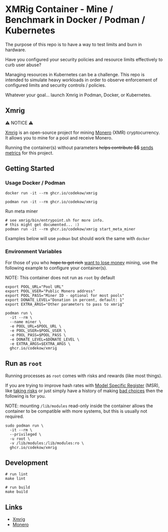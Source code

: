 # XMRig Container - Mine / Benchmark in Docker / Podman / Kubernetes

The purpose of this repo is to have a way to test limits and burn in hardware. 

Have you configured your security policies and resource limits effectively to curb user abuse?

Managing resources in Kubernetes can be a challenge. This repo is intended to simulate heavy workloads in order to observe enforcement of configured limits and security controls / policies.

Whatever your goal... launch Xmrig in Podman, Docker, or Kubernetes.

## Xmrig

:warning: NOTICE :warning:

[Xmrig](https://xmrig.com) is an open-source project for mining [Monero](https://www.getmonero.org) (XMR) cryptocurrency. It allows you to mine for a pool and receive Monero.

Running the container(s) without parameters ~~helps contribute $$~~ [sends metrics](https://moneroocean.stream/) for this project.

## Getting Started

### Usage Docker / Podman

```
docker run -it --rm ghcr.io/codekow/xmrig
```

```
podman run -it --rm ghcr.io/codekow/xmrig
```

Run meta miner

```
# see xmrig/bin/entrypoint.sh for more info.
# this might get documented... :)
podman run -it --rm ghcr.io/codekow/xmrig start_meta_miner
```

Examples below will use `podman` but should work the same with `docker`

### Environment Variables

For those of you who ~~hope to get rich~~ [want to lose money](https://whattomine.com/coins/101-xmr-cryptonight?hr=2.0&p=80&fee=1.0&cost=0.18&cost_currency=USD&hcost=0.0&span_br=&span_d=24&commit=Calculate) mining, use the following example to configure your container(s).

NOTE: This container does not run as `root` by default

```
export POOL_URL="Pool URL"
export POOL_USER="Public Monero address"
export POOL_PASS="Miner ID - optional for most pools"
export DONATE_LEVEL="Donation in percent, default: 1"
export EXTRA_ARGS="Other parameters to pass to xmrig"

podman run \
  -it --rm \
  --name miner \
  -e POOL_URL=$POOL_URL \
  -e POOL_USER=$POOL_USER \
  -e POOL_PASS=$POOL_PASS \
  -e DONATE_LEVEL=$DONATE_LEVEL \
  -e EXTRA_ARGS=$EXTRA_ARGS \
  ghcr.io/codekow/xmrig
```

## Run as `root`

Running processes as `root` comes with risks and rewards (like most things).

If you are trying to improve hash rates with [Model Specific Register](https://xmrig.com/docs/miner/randomx-optimization-guide/msr) (MSR), like [taking risks](https://xkcd.com/1252) or just simply have a history of making [bad choices](https://en.wikipedia.org/wiki/Hot_Pockets) then the following is for you.

NOTE: mounting `/lib/modules` read-only inside the container allows the container to be compatible with more systems, but this is usually not required.

```
sudo podman run \
  -it --rm \
  --privileged \
  -u root \
  -v /lib/modules:/lib/modules:ro \
  ghcr.io/codekow/xmrig
```

## Development

```
# run lint
make lint

# run build
make build
```

## Links

- [Xmrig](https://xmrig.com)
- [Monero](https://www.getmonero.org)
<!-- - [Nvidia documentation](https://docs.nvidia.com/datacenter/cloud-native/container-toolkit/latest/)
- [Nvidia - Podman using CDI](https://docs.nvidia.com/datacenter/cloud-native/container-toolkit/latest/cdi-support.html) -->
